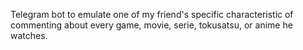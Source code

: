 Telegram bot to emulate one of my friend's specific characteristic of commenting about every game, movie, serie, tokusatsu, or anime he watches.
